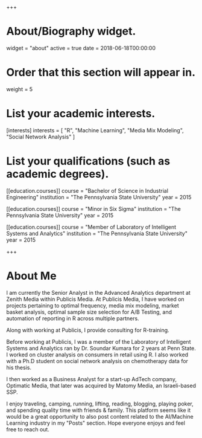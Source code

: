 +++
# About/Biography widget.
widget = "about"
active = true
date = 2018-06-18T00:00:00

# Order that this section will appear in.
weight = 5

# List your academic interests.
[interests]
  interests = [
    "R",
    "Machine Learning",
    "Media Mix Modeling",
    "Social Network Analysis"
  ]

# List your qualifications (such as academic degrees).
[[education.courses]]
  course = "Bachelor of Science in Industrial Engineering"
  institution = "The Pennsylvania State University"
  year = 2015

[[education.courses]]
  course = "Minor in Six Sigma"
  institution = "The Pennsylvania State University"
  year = 2015

[[education.courses]]
  course = "Member of Laboratory of Intelligent Systems and Analytics"
  institution = "The Pennsylvania State University"
  year = 2015
 
+++

# About Me

I am currently the Senior Analyst in the Advanced Analytics department at Zenith Media within Publicis Media. At Publicis Media, I have worked on projects pertaining to optimal frequency, media mix modeling, market basket analysis, optimal sample size selection for A/B Testing, and automation of reporting in R across multiple partners. 

Along with working at Publicis, I provide consulting for R-training. 

Before working at Publicis, I was a member of the Laboratory of Intelligent Systems and Analytics ran by Dr. Soundar Kumara for 2 years at Penn State. I worked on cluster analysis on consumers in retail using R. I also worked with a Ph.D student on social network analysis on chemotherapy data for his thesis.

I then worked as a Business Analyst for a start-up AdTech company, Optimatic Media, that later was acquired by Matomy Media, an Israeli-based SSP.  

I enjoy traveling, camping, running, lifting, reading, blogging, playing poker, and spending quality time with friends & family. This platform seems like it would be a great opportunity to also post content related to the AI/Machine Learning industry in my "Posts" section. Hope everyone enjoys and feel free to reach out.    
